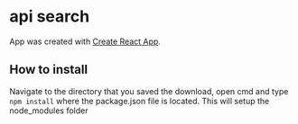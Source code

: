 # api search

App was created with [Create React App](https://github.com/facebook/create-react-app).

## How to install

Navigate to the directory that you saved the download, open cmd and type` npm install` where the package.json file is located. This will setup the node_modules folder
